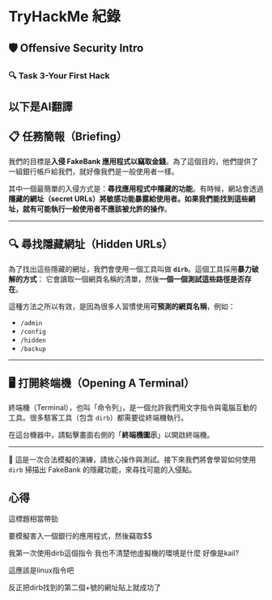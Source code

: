 # TryHackMe 紀錄

## 🛡 Offensive Security Intro

### 🔍 Task 3-Your First Hack

## 以下是AI翻譯
## 📋 任務簡報（Briefing）

我們的目標是**入侵 FakeBank 應用程式以竊取金錢**。為了這個目的，他們提供了一組銀行帳戶給我們，就好像我們是一般使用者一樣。

其中一個最簡單的入侵方式是：**尋找應用程式中隱藏的功能**。有時候，網站會透過**隱藏的網址（secret URLs）**將敏感功能暴露給使用者。如果我們能找到這些網址，就有可能執行一般使用者**不應該被允許的操作**。

---

## 🔍 尋找隱藏網址（Hidden URLs）

為了找出這些隱藏的網址，我們會使用一個工具叫做 **`dirb`**。這個工具採用**暴力破解的方式**：
它會讀取一個網頁名稱的清單，然後**一個一個測試這些路徑是否存在**。

這種方法之所以有效，是因為很多人習慣使用**可預測的網頁名稱**，例如：

* `/admin`
* `/config`
* `/hidden`
* `/backup`

---

## 🖥 打開終端機（Opening A Terminal）

終端機（Terminal），也叫「命令列」，是一個允許我們用文字指令與電腦互動的工具。很多駭客工具（包含 `dirb`）都需要從終端機執行。

在這台機器中，請點擊畫面右側的「**終端機圖示**」以開啟終端機。

---

📌 這是一次合法模擬的演練，請放心操作與測試。接下來我們將會學習如何使用 `dirb` 掃描出 FakeBank 的隱藏功能，來尋找可能的入侵點。


## 心得


這標題相當帶勁

要模擬害入一個銀行的應用程式，然後竊取$$

我第一次使用dirb這個指令
我也不清楚他虛擬機的環境是什麼
好像是kail?

這應該是linux指令吧

反正把dirb找到的第二個+號的網址貼上就成功了